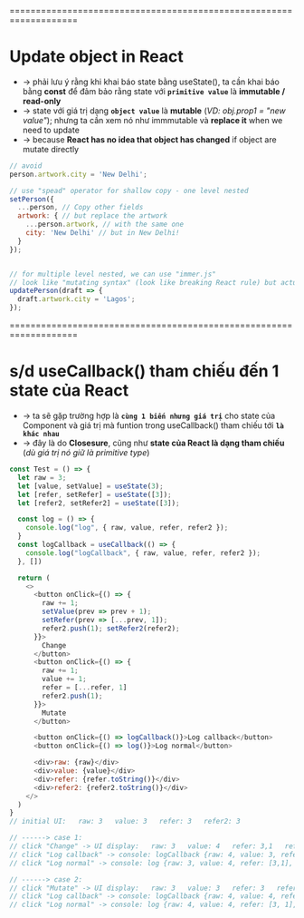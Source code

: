 ===================================================================
# Update object in React
* -> phải lưu ý rằng khi khai báo state bằng useState(), ta cần khai báo bằng **const** để đảm bảo rằng state với **`primitive value`** là **immutable / read-only**
* -> state với giá trị dạng **`object value`** là **mutable** (_VD: obj.prop1 = "new value"_); nhưng ta cần xem nó như immmutable và **replace it** when we need to update
* -> because **React has no idea that object has changed** if object are mutate directly

```js
// avoid
person.artwork.city = 'New Delhi';

// use "spead" operator for shallow copy - one level nested
setPerson({
  ...person, // Copy other fields
  artwork: { // but replace the artwork
    ...person.artwork, // with the same one
    city: 'New Delhi' // but in New Delhi!
  }
});


// for multiple level nested, we can use "immer.js" 
// look like "mutating syntax" (look like breaking React rule) but actually "a shortcut to nested spread"
updatePerson(draft => {
  draft.artwork.city = 'Lagos';
});
```

===================================================================
# s/d useCallback() tham chiếu đến 1 state của React
* -> ta sẽ gặp trường hợp là **`cùng 1 biến nhưng giá trị`** cho state của Component và giá trị mà funtion trong useCallback() tham chiếu tới **`là khác nhau`**
* -> đây là do **Closesure**, cũng như **state của React là dạng tham chiếu** (_dù giá trị nó giữ là primitive type_)

```js 
const Test = () => {
  let raw = 3;
  let [value, setValue] = useState(3);
  let [refer, setRefer] = useState([3]);
  let [refer2, setRefer2] = useState([3]);

  const log = () => {
    console.log("log", { raw, value, refer, refer2 });
  }
  const logCallback = useCallback(() => {
    console.log("logCallback", { raw, value, refer, refer2 });
  }, [])

  return (
    <>
      <button onClick={() => {
        raw += 1;
        setValue(prev => prev + 1);
        setRefer(prev => [...prev, 1]);
        refer2.push(1); setRefer2(refer2);
      }}>
        Change
      </button>
      <button onClick={() => {
        raw += 1;
        value += 1;
        refer = [...refer, 1]
        refer2.push(1);
      }}>
        Mutate
      </button>

      <button onClick={() => logCallback()}>Log callback</button>
      <button onClick={() => log()}>Log normal</button>

      <div>raw: {raw}</div>
      <div>value: {value}</div>
      <div>refer: {refer.toString()}</div>
      <div>refer2: {refer2.toString()}</div>
    </>
  )
}
// initial UI:   raw: 3   value: 3   refer: 3   refer2: 3

// ------> case 1:
// click "Change" -> UI display:   raw: 3   value: 4   refer: 3,1   refer2: 3,1
// click "Log callback" -> console: logCallback {raw: 4, value: 3, refer: [3], refer2: [3,1]
// click "Log normal" -> console: log {raw: 3, value: 4, refer: [3,1], refer2: [3,1]

// ------> case 2:
// click "Mutate" -> UI display:   raw: 3   value: 3   refer: 3   refer2: 3
// click "Log callback" -> console: logCallback {raw: 4, value: 4, refer: [3,1], refer2: [3,1]}
// click "Log normal" -> console: log {raw: 4, value: 4, refer: [3, 1], refer2: [3, 1]}
```